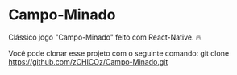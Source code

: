 # Campo-Minado
Clássico jogo "Campo-Minado" feito com React-Native. 🔥

Você pode clonar esse projeto com o seguinte comando: git clone https://github.com/zCHICOz/Campo-Minado.git
